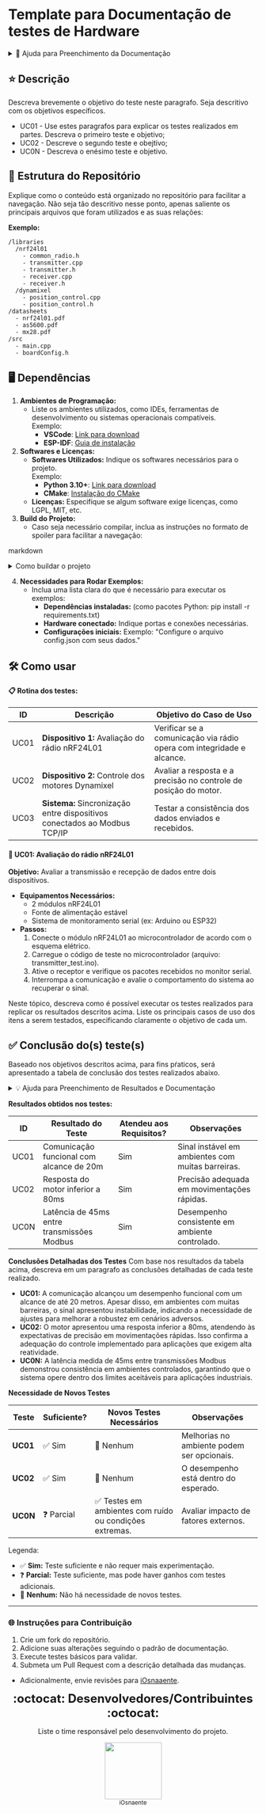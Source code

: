 # <strong> Template para Documentação de testes de Hardware</strong>

<details>
  <summary>📌 Ajuda para Preenchimento da Documentação</summary>

**Esta área serve para ajuda e poderá ser removida em documentações futuras** 

📊 📋 📝 ⭐ ✏️ 🎯 💡 ❗ ✅ ❌ 💻 🌐 🛠️ ⚠️🖼️ 📁 🦅 🐈 🐢 🦄 🚦 🔴 🟡 🟢📌 🔍 🕒 🔑

<details>
  <summary><strong>🖼️ Como Inserir Imagens</strong></summary>

Imagens podem ser adicionadas no Markdown utilizando o formato:

markdown
![Texto alternativo](URL_da_imagem)


**Exemplo:**
markdown
![Gráfico de Resultados](https://example.com/grafico.png)


Resultado:
![Gráfico de exemplo](https://miro.medium.com/v2/resize:fit:1400/1*HPUEfcPiw9JvDf1hAqBNkA.png)

</details>


<details>
  <summary><strong>📊 Como Criar Tabelas</strong></summary>

As tabelas são definidas com o seguinte formato:

markdown
| Cabeçalho 1 | Cabeçalho 2           | Cabeçalho 3           |
|-------------|-----------------------|-----------------------|
| Dado 1      | Dado 2               | Dado 3               |
| Outro dado  | Mais informações aqui | Observações adicionais |


**Exemplo de Resultado:**

| ID    | Resultado do Teste                           | Atendeu aos Requisitos? | Observações                                       |
|-------|----------------------------------------------|--------------------------|--------------------------------------------------|
| UC01  | Comunicação funcional com alcance de 20m     | Sim                      | Sinal instável em ambientes com muitas barreiras. |
| UC02  | Resposta do motor inferior a 80ms            | Sim                      | Precisão adequada em movimentações rápidas.      |


</details>

<details>
  <summary><strong>📋 Como Criar Listas Enumeradas</strong></summary>
  
Para criar uma lista ordenada, use números seguidos por um ponto:

markdown
1. Item 1
2. Item 2
3. Item 3


**Resultado:**
1. Item 1
2. Item 2
3. Item 3
   

</details>

<details>
  <summary><strong>📝 Como Criar Listas Não Enumeradas</strong></summary>

Para criar uma lista não ordenada, use - ou * antes do texto:

markdown
- Primeiro item
- Segundo item
- Terceiro item


**Resultado:**
- Primeiro item
- Segundo item
- Terceiro item

</details>

</details>

## **⭐ Descrição**

Descreva brevemente o objetivo do teste neste paragrafo. Seja descritivo com os objetivos específicos.

- UC01 - Use estes paragrafos para explicar os testes realizados em partes. Descreva o primeiro teste e objetivo;
- UC02 - Descreve o segundo teste e obejtivo;
- UC0N - Descreva o enésimo teste e objetivo. 



## 📁 Estrutura do Repositório

Explique como o conteúdo está organizado no repositório para facilitar a navegação. Não seja tão descritivo nesse ponto, apenas saliente os principais arquivos que foram utilizados e as suas relações:

**Exemplo:**
```
/libraries
  /nrf24l01
    - common_radio.h
    - transmitter.cpp
    - transmitter.h
    - receiver.cpp
    - receiver.h
  /dynamixel
    - position_control.cpp
    - position_control.h
/datasheets
  - nrf24l01.pdf
  - as5600.pdf
  - mx28.pdf
/src
  - main.cpp
  - boardConfig.h
```


## 🖥️ Dependências  
1. **Ambientes de Programação:**  
   - Liste os ambientes utilizados, como IDEs, ferramentas de desenvolvimento ou sistemas operacionais compatíveis.  
     Exemplo:  
     - **VSCode**: [Link para download](https://code.visualstudio.com/)  
     - **ESP-IDF**: [Guia de instalação](https://docs.espressif.com/projects/esp-idf/en/latest/esp32/get-started/index.html)  
2. **Softwares e Licenças:**  
   - **Softwares Utilizados:** Indique os softwares necessários para o projeto.  
     Exemplo:  
     - **Python 3.10+**: [Link para download](https://www.python.org/downloads/)  
     - **CMake**: [Instalação do CMake](https://cmake.org/install/)  
   - **Licenças:** Especifique se algum software exige licenças, como LGPL, MIT, etc.  
3. **Build do Projeto:**  
   - Caso seja necessário compilar, inclua as instruções no formato de spoiler para facilitar a navegação:  
     
markdown
     <details>
       <summary>Como buildar o projeto</summary>
       1. Clone o repositório:
bash
       git clone https://github.com/iOsnaaente/seu-repositorio.git
       cd seu-repositorio
       
2. Configure as dependências usando o seguinte comando:
bash
       ./configure.sh
       
3. Compile o código com:
bash
       make
       
</details>
  
4. **Necessidades para Rodar Exemplos:**  
   - Inclua uma lista clara do que é necessário para executar os exemplos:  
     - **Dependências instaladas:** (como pacotes Python: pip install -r requirements.txt)  
     - **Hardware conectado:** Indique portas e conexões necessárias.  
     - **Configurações iniciais:** Exemplo: "Configure o arquivo config.json com seus dados."  


## 🛠️ Como usar 

#### 📋 Rotina dos testes:  

| ID    | Descrição                                                                 | Objetivo do Caso de Uso                                             |
|-------|---------------------------------------------------------------------------|----------------------------------------------------------------------|
| UC01  | **Dispositivo 1:** Avaliação do rádio nRF24L01                            | Verificar se a comunicação via rádio opera com integridade e alcance. |
| UC02  | **Dispositivo 2:** Controle dos motores Dynamixel                         | Avaliar a resposta e a precisão no controle de posição do motor.     |
| UC03  | **Sistema:** Sincronização entre dispositivos conectados ao Modbus TCP/IP | Testar a consistência dos dados enviados e recebidos.                |


#### 📝 UC01: Avaliação do rádio nRF24L01  
**Objetivo:** Avaliar a transmissão e recepção de dados entre dois dispositivos.
- **Equipamentos Necessários:**
  - 2 módulos nRF24L01
  - Fonte de alimentação estável
  - Sistema de monitoramento serial (ex: Arduino ou ESP32)
- **Passos:**
  1. Conecte o módulo nRF24L01 ao microcontrolador de acordo com o esquema elétrico.
  2. Carregue o código de teste no microcontrolador (arquivo: transmitter_test.ino).
  3. Ative o receptor e verifique os pacotes recebidos no monitor serial.
  4. Interrompa a comunicação e avalie o comportamento do sistema ao recuperar o sinal.

Neste tópico, descreva como é possível executar os testes realizados para replicar os resultados descritos acima. 
Liste os principais casos de uso dos itens a serem testados, especificando claramente o objetivo de cada um.



## **✅ Conclusão do(s) teste(s)**
Baseado nos objetivos descritos acima, para fins pŕaticos, será apresentado a tabela de conclusão dos testes realizados abaixo.


<details>
  <summary>💡 Ajuda para Preenchimento de Resultados e Documentação</summary>

### **Instruções para Preenchimento de Resultados**

1. Para cada teste realizado, registre os resultados em uma tabela.
2. Se possível, insira imagens ou links para logs e gráficos (ajuda abaixo).
3. Liste os problemas observados e os contextos relevantes.
4. Conclua com o status do teste, avaliando a necessidade de mais avaliações ou se as conclusões obtidas são suficientes. 

</details>

**Resultados obtidos nos testes:**

| ID    | Resultado do Teste                           | Atendeu aos Requisitos? | Observações                                       |
|-------|----------------------------------------------|--------------------------|--------------------------------------------------|
| UC01  | Comunicação funcional com alcance de 20m     | Sim                      | Sinal instável em ambientes com muitas barreiras. |
| UC02  | Resposta do motor inferior a 80ms            | Sim                      | Precisão adequada em movimentações rápidas.      |
| UC0N  | Latência de 45ms entre transmissões Modbus   | Sim                      | Desempenho consistente em ambiente controlado.   |

**Conclusões Detalhadas dos Testes**
Com base nos resultados da tabela acima, descreva em um paragrafo as conclusões detalhadas de cada teste realizado.

- **UC01:** A comunicação alcançou um desempenho funcional com um alcance de até 20 metros. Apesar disso, em ambientes com muitas barreiras, o sinal apresentou instabilidade, indicando a necessidade de ajustes para melhorar a robustez em cenários adversos.  
- **UC02:** O motor apresentou uma resposta inferior a 80ms, atendendo às expectativas de precisão em movimentações rápidas. Isso confirma a adequação do controle implementado para aplicações que exigem alta reatividade.  
- **UC0N:** A latência medida de 45ms entre transmissões Modbus demonstrou consistência em ambientes controlados, garantindo que o sistema opere dentro dos limites aceitáveis para aplicações industriais.  



**Necessidade de Novos Testes**

| Teste   | Suficiente? | Novos Testes Necessários                                   | Observações                              |
|---------|-------------|-----------------------------------------------------------|------------------------------------------|
| **UC01** | ✅ Sim       | 🚫 Nenhum                                                 | Melhorias no ambiente podem ser opcionais. |
| **UC02** | ✅ Sim       | 🚫 Nenhum                                                 | O desempenho está dentro do esperado.   |
| **UC0N** | ❓ Parcial   | ✅ Testes em ambientes com ruído ou condições extremas.   | Avaliar impacto de fatores externos.    |

Legenda:  
- ✅ **Sim:** Teste suficiente e não requer mais experimentação.  
- ❓ **Parcial:** Teste suficiente, mas pode haver ganhos com testes adicionais.  
- 🚫 **Nenhum:** Não há necessidade de novos testes.


---


### 🌐 Instruções para Contribuição  
1. Crie um fork do repositório.  
2. Adicione suas alterações seguindo o padrão de documentação.  
3. Execute testes básicos para validar.  
4. Submeta um Pull Request com a descrição detalhada das mudanças.

- Adicionalmente, envie revisões para [iOsnaaente](https://github.com/iOsnaaente).




<p align="center">
  <strong><span style="font-size: 24px;">:octocat: Desenvolvedores/Contribuintes :octocat:</span></strong>
</p>

<p align="center">
  Liste o time responsável pelo desenvolvimento do projeto.
</p>

<p align="center">
  <a href="https://github.com/iOsnaaente">
    <img src="https://avatars.githubusercontent.com/u/45924781?v=4" width="115">
    <br><sub>iOsnaente</sub>
  </a>
</p>

